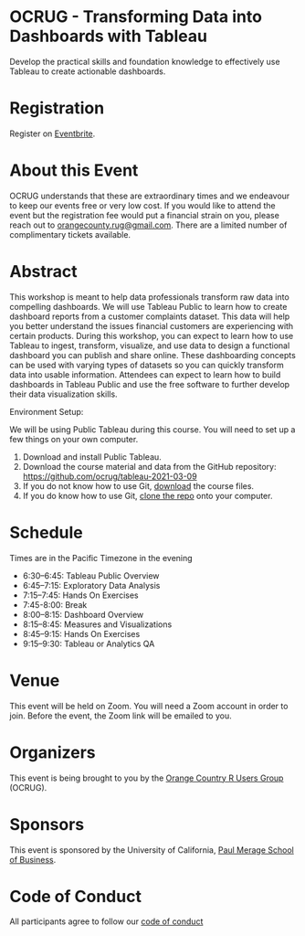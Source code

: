 # OCRUG - Transforming Data into Dashboards with Tableau

Develop the practical skills and foundation knowledge to effectively use Tableau to create actionable dashboards.

# Registration

Register on [Eventbrite](https://www.eventbrite.com/e/ocrug-transforming-data-into-dashboards-with-tableau-tickets-141768267705).

# About this Event

OCRUG understands that these are extraordinary times and we endeavour to keep our events free or very low cost. If you would like to attend the event but the registration fee would put a financial strain on you, please reach out to orangecounty.rug@gmail.com. There are a limited number of complimentary tickets available.

# Abstract

This workshop is meant to help data professionals transform raw data into compelling dashboards. We will use Tableau Public to learn how to create dashboard reports from a customer complaints dataset. This data will help you better understand the issues financial customers are experiencing with certain products. During this workshop, you can expect to learn how to use Tableau to ingest, transform, visualize, and use data to design a functional dashboard you can publish and share online. These dashboarding concepts can be used with varying types of datasets so you can quickly transform data into usable information. Attendees can expect to learn how to build dashboards in Tableau Public and use the free software to further develop their data visualization skills.



Environment Setup:

We will be using Public Tableau during this course. You will need to set up a few things on your own computer.

1. Download and install Public Tableau.
1. Download the course material and data from the GitHub repository: https://github.com/ocrug/tableau-2021-03-09
1. If you do not know how to use Git, [download](https://github.com/ocrug/tableau-2021-03-09/archive/master.zip) the course files.
1. If you do know how to use Git, [clone the repo](https://github.com/ocrug/tableau-2021-03-09/archive/master.zip) onto your computer.

# Schedule

Times are in the Pacific Timezone in the evening

* 6:30–6:45: Tableau Public Overview
* 6:45–7:15: Exploratory Data Analysis
* 7:15–7:45: Hands On Exercises
* 7:45-8:00: Break
* 8:00–8:15: Dashboard Overview
* 8:15–8:45: Measures and Visualizations
* 8:45–9:15: Hands On Exercises
* 9:15–9:30: Tableau or Analytics QA

# Venue

This event will be held on Zoom. You will need a Zoom account in order to join. Before the event, the Zoom link will be emailed to you.

# Organizers

This event is being brought to you by the [Orange Country R Users Group](https://www.meetup.com/OC-RUG/) (OCRUG).

# Sponsors

This event is sponsored by the University of California, [Paul Merage School of Business](https://merage.uci.edu/).

# Code of Conduct

All participants agree to follow our [code of conduct](https://github.com/ocrug/hackathon-2019-05/blob/master/code-of-conduct.md)
